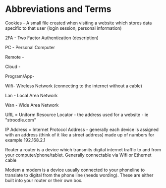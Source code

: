 

# **Abbreviations and Terms**

Cookies - A small file created when visiting a website which stores data specific to that user \(login session, personal information\)

2FA - Two Factor Authentication \(description\)

PC - Personal Computer

Remote -

Cloud - 

Program/App-

Wifi- Wireless Network \(connecting to the internet without a cable\)

Lan - Local Area Network

Wan - Wide Area Network

URL = Uniform Resource Locator - the address used for a website - ie "stroodle.com"

IP Address = Internet Protocol Address - generally each device is assigned with an address \(think of it like a street address\) made up of numbers for example 192.168.2.1

Router a router is a device which transmits digital internet traffic to and from your computer/phone/tablet. Generally connectable via Wifi or Ethernet cable

Modem a modem is a device usually connected to your phoneline to translate to digital from the phone line \(needs wording\). These are either built into your router or their own box.


